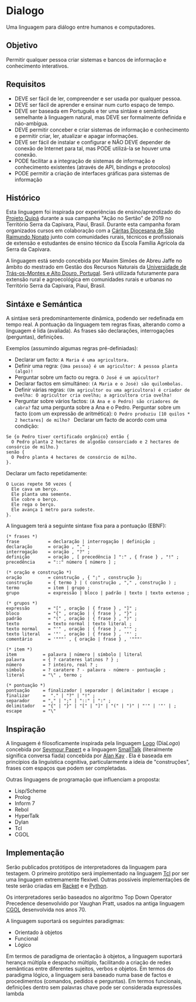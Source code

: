 # Dialogo
Uma linguagem para diálogo entre humanos e computadores.

## Objetivo
Permitir qualquer pessoa criar sistemas e bancos de informação e conhecimento interativos.

## Requisitos

* DEVE ser fácil de ler, compreender e ser usada por qualquer pessoa.
* DEVE ser fácil de aprender e ensinar num curto espaço de tempo.
* DEVE ser baseada em Português e ter uma sintáxe e semântica semelhante à linguagem natural, mas DEVE ser formalmente definida e não-ambígua.
* DEVE permitir conceber e criar sistemas de informação e conhecimento e permitir criar, ler, atualizar e apagar informações.
* DEVE ser fácil de instalar e configurar e NÃO DEVE depender de conexão de Internet para tal, mas PODE utilizá-la se houver uma conexão.
* PODE facilitar a a integração de sistemas de informação e conhecimento existentes (através de API, bindings e protocolos)
* PODE permitir a criação de interfaces gráficas para sistemas de informação

## Histórico
Esta linguagem foi inspirada por experiências de ensino/aprendizado do [Projeto Quipá](https://www.facebook.com/projetoquipa/) durante a sua campanha "Ação no Sertão" de 2019 no Território Serra da Capivara, Piauí, Brasil. Durante esta campanha foram organizados cursos em colaboração com a [Cáritas Diocesana de São Raimundo Nonato](https://www.facebook.com/CaritasSRN/) junto com comunidades rurais, técnicos e profissionais de extensão e estudantes de ensino técnico da Escola Família Agrícola da Serra da Capivara.

A linguagem está sendo concebida por Maxim Simões de Abreu Jaffe no âmbito do mestrado em Gestão dos Recursos Naturais da [Universidade de Trás-os-Montes e Alto Douro, Portugal](https://www.utad.pt/). Será utilizada futuramente para extensão rural e agroecológica em comunidades rurais e urbanas no Território Serra da Capivara, Piauí, Brasil.

## Sintáxe e Semántica

A sintáxe será predominantemente dinâmica, podendo ser redefinada em tempo real. A pontuação da linguagem tem regras fixas, alterando como a linguagem é lida (avaliada). As frases são declarações, interrogações (perguntas), definições.

Exemplos (assumindo algumas regras pré-definiadas):
* Declarar um facto: `A Maria é uma agricultora.`
* Definir uma regra: `{Uma pessoa} é um agricultor: A pessoa planta (algo)!`
* Perguntar sobre um facto ou regra. `O José é um apicultor?`
* Declarar factos em simultáneo: `(A Maria e o José) são quilombolas.`
* Definir várias regras: `(Um agricultor ou uma agricultora) é criador de ovelha: O agricultor cria ovelha; a agricultora cria ovelha!`
* Perguntar sobre vários factos: `(A Ana e o Pedro) são criadores de cabra?` faz uma pergunta sobre a Ana e o Pedro.
Perguntar sobre um facto (com um expressão de aritmética): `O Pedro produziu [10 quilos * 2 hectares] de milho? `
Declarar um facto de acordo com uma condição:
```
Se {o Pedro tiver certificado orgânico} então {
  O Pedro planta 2 hectares de algodão consorciado e 2 hectares de consórcio de milho.}
senão {
  O Pedro planta 4 hectares de consórcio de milho.
}.
```
Declarar um facto repetidamente:
```
O Lucas repete 50 vezes {
  Ele cava um berço.
  Ele planta uma semente.
  Ele cobre o berço.
  Ele rega o berço.
  Ele avança 1 metro para sudeste.
}.
```

A linguagem terá a seguinte sintaxe fixa para a pontuação (EBNF):

```
(* frases *)
frase           = declaração | interrogação | definição ;
declaração      = oração , "." ;
interrogação    = oração , "?" ;
definição       = oração , [ precedência ] ":" , { frase } , "!" ;
precedência     = "::" número [ número ] ;

(* oração e construção *)
oração          = construção , { ";" , construção };
construção      = { termo } | ( construção , "," , construção ) ;
termo           = item | grupo ;
grupo           = expressão | bloco | padrão | texto | texto extenso ;

(* grupos *)
expressão       = "[" , oração | { frase } , "]" ;
bloco           = "{" , oração | { frase } , "}" ;
padrão          = "(" , oração | { frase } , ")" ;
texto           = texto normal | texto literal ;
texto normal    = "'" , oração | { frase } , "'" ;
texto literal   = '"' , oração | { frase } , '"' ;
comentário      = '"""' , { oração | frase } , '"""'

(* item *)
item          = palavra | número | símbolo | literal
palavra       = { ? carateres latinos ? } ;
número        = ? inteiro, real ? ;
símbolo       = ? caratere ? - palavra - número - pontuação ;
literal       = "\" , termo ;

(* pontuação *)
pontuação     = finalizador | separador | delimitador | escape ;
finalizar     =  "." | "?" | "!" ;
separador     = "," | ";" | "::" | ":" ;
delimitador   = "{" | "}" | "[" | "]" | "(" | ")" | "'" | '"' | ;
escape        = "\"
```

## Inspiração
A linguagem é filosoficamente inspirada pela linguagem [Logo](https://pt.wikipedia.org/wiki/Logo) (Dia*Logo*) concebida por [Seymour Papert](https://pt.wikipedia.org/wiki/Seymour_Papert) e a linguagem [SmallTalk](https://pt.wikipedia.org/wiki/Smalltalk) (literalmente significa conversa fiada) concebida por [Alan Kay](https://pt.wikipedia.org/wiki/Alan_Kay) . Ela é baseada em princípios da linguística cognitiva, particularmente a ideia de "construções", frases com espaços que podem ser completadas.

Outras linguagens de programação que influenciam a proposta:
* Lisp/Scheme
* Prolog
* Inform 7
* Rebol
* HyperTalk
* Dylan
* Tcl
* CGOL

## Implementação
Serão publicados protótipos de interpretadores da linguagem para testagem. O primeiro protótipo será implementado na linguagem [Tcl](https://pt.wikipedia.org/wiki/Tcl) por ser uma linguagem extremamente flexível. Outras possíveis implementações de teste serão criadas em [Racket](https://pt.wikipedia.org/wiki/Racket) e e [Python](https://pt.wikipedia.org/wiki/Python). 


Os interpretadores serão baseados no algoritmo Top Down Operator Precedence desenvolvido por Vaughan Pratt, usados na antiga linguagem [CGOL](https://en.wikipedia.org/wiki/CGOL) desenvolvida nos anos 70.

A linguagem suportará os seguintes paradigmas:
* Orientado à objetos
* Funcional
* Lógico

Em termos de paradigma de orientação à objetos, a linguagem suportará herança múltipla e despacho múltiplo, facilitando a criação de redes semânticas entre diferentes sujeitos, verbos e objetos.
Em termos do paradigma lógico, a linguagem será baseado numa base de factos e procedimentos (comandos, pedidos e perguntas).
Em termos funcionais, definições dentro sem palavras chave pode ser considerada expressões lambda

